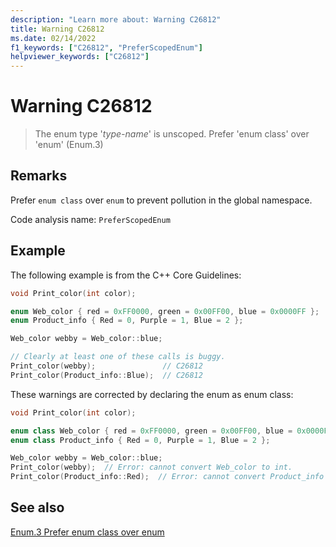 ```yaml
---
description: "Learn more about: Warning C26812"
title: Warning C26812
ms.date: 02/14/2022
f1_keywords: ["C26812", "PreferScopedEnum"]
helpviewer_keywords: ["C26812"]
---
```

# Warning C26812

> The enum type '*type-name*' is unscoped. Prefer 'enum class' over 'enum' (Enum.3)

## Remarks

Prefer `enum class` over `enum` to prevent pollution in the global namespace.

Code analysis name: `PreferScopedEnum`

## Example

The following example is from the C++ Core Guidelines:

```cpp
void Print_color(int color);

enum Web_color { red = 0xFF0000, green = 0x00FF00, blue = 0x0000FF };
enum Product_info { Red = 0, Purple = 1, Blue = 2 };

Web_color webby = Web_color::blue;

// Clearly at least one of these calls is buggy.
Print_color(webby);               // C26812
Print_color(Product_info::Blue);  // C26812
```

These warnings are corrected by declaring the enum as enum class:

```cpp
void Print_color(int color);

enum class Web_color { red = 0xFF0000, green = 0x00FF00, blue = 0x0000FF };
enum class Product_info { Red = 0, Purple = 1, Blue = 2 };

Web_color webby = Web_color::blue;
Print_color(webby);  // Error: cannot convert Web_color to int.
Print_color(Product_info::Red);  // Error: cannot convert Product_info to int.
```

## See also

[Enum.3 Prefer enum class over enum](https://isocpp.github.io/CppCoreGuidelines/CppCoreGuidelines#enum3-prefer-class-enums-over-plain-enums)
